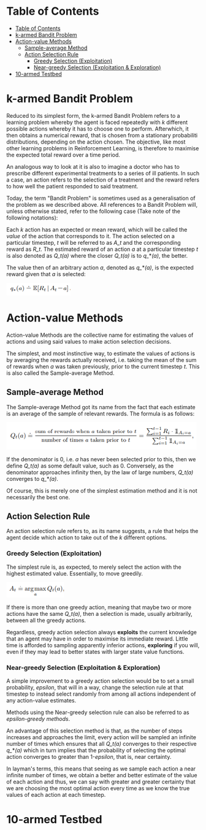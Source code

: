 # Table of Contents

- [Table of Contents](#table-of-contents)
- [k-armed Bandit Problem](#k-armed-bandit-problem)
- [Action-value Methods](#action-value-methods)
  - [Sample-average Method](#sample-average-method)
  - [Action Selection Rule](#action-selection-rule)
    - [Greedy Selection (Exploitation)](#greedy-selection-exploitation)
    - [Near-greedy Selection (Exploitation & Exploration)](#near-greedy-selection-exploitation--exploration)
- [10-armed Testbed](#10-armed-testbed)

# k-armed Bandit Problem

Reduced to its simplest form, the k-armed Bandit Problem refers to a learning problem whereby the agent is faced repeatedly with *k* different possible actions whereby it has to choose one to perform. Afterwhich, it then obtains a numerical reward, that is chosen from a stationary probabiliti distributions, depending on the action chosen. The objective, like most other learning problems in Reinforcement Learning, is therefore to maximise the expected total reward over a time period.

An analogous way to look at it is also to imagine a doctor who has to prescribe different experimental treatments to a series of ill patients. In such a case, an action refers to the selection of a treatment and the reward refers to how well the patient responded to said treatment.

Today, the term "Bandit Problem" is sometimes used as a generalisation of the problem as we described above. All references to a Bandit Problem will, unless otherwise stated, refer to the following case (Take note of the following notations):

Each *k* action has an expected or mean reward, which will be called the *value* of the action that corresponds to it. The action selected on a particular timestep, *t* will be referred to as *A_t* and the corresponding reward as *R_t*. The estimated reward of an action *a* at a particular timestep *t* is also denoted as *Q_t(a)* where the closer *Q_t(a)* is to *q_***(a)*, the better.

The value then of an arbitrary action *a*, denoted as *q_***(a)*, is the expected reward given that *a* is selected:

![expectedReward_eqn](./img/expectedReward.PNG)

# Action-value Methods

Action-value Methods are the collective name for estimating the values of actions and using said values to make action selection decisions.

The simplest, and most instinctive way, to estimate the values of actions is by averaging the rewards actually received, i.e. taking the mean of the sum of rewards when *a* was taken previously, prior to the current timestep *t*. This is also called the Sample-average Method.

## Sample-average Method

The Sample-average Method got its name from the fact that each estimate is an average of the sample of relevant rewards. The formula is as follows:

![trueValue_eqn](./img/trueValue.PNG)

If the denominator is 0, i.e. *a* has never been selected prior to this, then we define *Q_t(a)* as some default value, such as 0. Conversely, as the denominator approaches infinity then, by the law of large numbers, *Q_t(a)* converges to *q_***(a)*.

Of course, this is merely one of the simplest estimation method and it is not necessarily the best one.

## Action Selection Rule

An action selection rule refers to, as its name suggests, a rule that helps the agent decide which action to take out of the *k* different options.

### Greedy Selection (Exploitation)

The simplest rule is, as expected, to merely select the action with the highest estimated value. Essentially, to move greedily.

![greedyActionSelection_eqn](./img/greedyActionSelection.PNG)

If there is more than one greedy action, meaning that maybe two or more actions have the same *Q_t(a)*, then a selection is made, usually arbitrarily, between all the greedy actions.

Regardless, greedy action selection always **exploits** the current knowledge that an agent may have in order to maximise its immediate reward. Little time is afforded to sampling apparently inferior actions, **exploring** if you will, even if they may lead to better states with larger state value functions.

### Near-greedy Selection (Exploitation & Exploration)

A simple improvement to a greedy action selection would be to set a small probability, *epsilon*, that will in a way, change the selection rule at that timestep to instead select randomly from among all actions independent of any action-value estimates.

Methods using the Near-greedy selection rule can also be referred to as *epsilon-greedy methods*.

An advantage of this selection method is that, as the number of steps increases and approaches the limit, every action will be sampled an infinite number of times which ensures that all *Q_t(a)* converges to their respective *q_***(a)* which in turn implies that the probability of selecting the optimal action converges to greater than 1-*epsilon*, that is, near certainty.

In layman's terms, this means that seeing as we sample each action a near infinite number of times, we obtain a better and better estimate of the value of each action and thus, we can say with greater and greater certainty that we are choosing the most optimal action every time as we know the true values of each action at each timestep.

# 10-armed Testbed